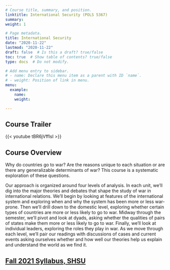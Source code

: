 ```yaml
---
# Course title, summary, and position.
linktitle: International Security (POLS 5367)
summary: 
weight: 1

# Page metadata.
title: International Security
date: "2020-11-22"
lastmod: "2020-11-22"
draft: false  # Is this a draft? true/false
toc: true  # Show table of contents? true/false
type: docs  # Do not modify.

# Add menu entry to sidebar.
# - name: Declare this menu item as a parent with ID `name`.
# - weight: Position of link in menu.
menu:
  example:
    name: 
    weight: 

---
```


## Course Trailer

{{< youtube tBR6jVfflsI >}}

## Course Overview

Why do countries go to war? Are the reasons unique to each situation or are there any generalizable determinants of war? This course is a systematic exploration of these questions.

Our approach is organized around four levels of analysis. In each unit, we’ll dig into the major theories and debates that shape the study of war in international relations. We’ll begin by looking at features of the international system and exploring when and why the system has been more or less war-prone. Then we’ll drill down to the domestic level, exploring whether certain types of countries are more or less likely to go to war. Midway through the semester, we’ll pivot and look at dyads, asking whether the qualities of pairs of states make them more or less likely to go to war. Finally, we’ll look at individual leaders, exploring the roles they play in war. As we move through each level, we’ll pair our readings with discussions of cases and current events asking ourselves whether and how well our theories help us explain and understand the world as we find it.

## [Fall 2021 Syllabus, SHSU](https://www.dropbox.com/s/lz06okosjtu6fg6/21-3%20POLS5367%20IS.pdf?dl=0)
